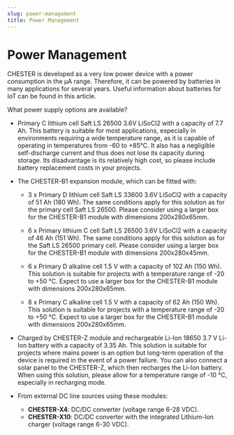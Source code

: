 ```yaml
---
slug: power-management
title: Power Management
---
```


# Power Management

CHESTER is developed as a very low power device with a power consumption in the µA range. Therefore, it can be powered by batteries in many applications for several years. Useful information about batteries for IoT can be found in this article.

What power supply options are available?

* Primary C lithium cell Saft LS 26500 3.6V LiSoCl2 with a capacity of 7.7 Ah. This battery is suitable for most applications, especially in environments requiring a wide temperature range, as it is capable of operating in temperatures from -60 to +85°C. It also has a negligible self-discharge current and thus does not lose its capacity during storage. Its disadvantage is its relatively high cost, so please include battery replacement costs in your projects.

* The CHESTER-B1 expansion module, which can be fitted with:

  * 3 x Primary D lithium cell Saft LS 33600 3.6V LiSoCl2 with a capacity of 51 Ah (180 Wh). The same conditions apply for this solution as for the primary cell Saft LS 26500. Please consider using a larger box for the CHESTER-B1 module with dimensions 200x280x65mm.

  * 6 x Primary lithium C cell Saft LS 26500 3.6V LiSoCl2 with a capacity of 46 Ah (151 Wh). The same conditions apply for this solution as for the Saft LS 26500 primary cell. Please consider using a larger box for the CHESTER-B1 module with dimensions 200x280x45mm.

  * 6 x Primary D alkaline cell 1.5 V with a capacity of 102 Ah (150 Wh). This solution is suitable for projects with a temperature range of -20 to +50 °C. Expect to use a larger box for the CHESTER-B1 module with dimensions 200x280x65mm.

  * 8 x Primary C alkaline cell 1.5 V with a capacity of 62 Ah (150 Wh). This solution is suitable for projects with a temperature range of -20 to +50 °C. Expect to use a larger box for the CHESTER-B1 module with dimensions 200x280x65mm.

* Charged by CHESTER-Z module and rechargeable Li-Ion 18650 3.7 V Li-Ion battery with a capacity of 3.35 Ah. This solution is suitable for projects where mains power is an option but long-term operation of the device is required in the event of a power failure. You can also connect a solar panel to the CHESTER-Z, which then recharges the Li-Ion battery. When using this solution, please allow for a temperature range of -10 °C, especially in recharging mode.

* From external DC line sources using these modules:

  * **CHESTER-X4**: DC/DC converter (voltage range 6-28 VDC).
  * **CHESTER-X10**: DC/DC converter with the integrated Lithium-Ion charger (voltage range 6-30 VDC).
